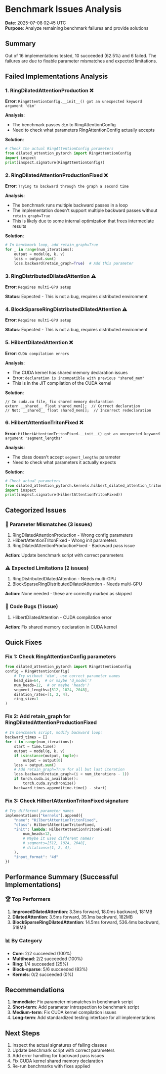 # Benchmark Issues Analysis

**Date**: 2025-07-08 02:45 UTC  
**Purpose**: Analyze remaining benchmark failures and provide solutions

## Summary

Out of 16 implementations tested, 10 succeeded (62.5%) and 6 failed. The failures are due to fixable parameter mismatches and expected limitations.

## Failed Implementations Analysis

### 1. **RingDilatedAttentionProduction** ❌
**Error**: `RingAttentionConfig.__init__() got an unexpected keyword argument 'dim'`

**Analysis**: 
- The benchmark passes `dim` to RingAttentionConfig
- Need to check what parameters RingAttentionConfig actually accepts

**Solution**:
```python
# Check the actual RingAttentionConfig parameters
from dilated_attention_pytorch import RingAttentionConfig
import inspect
print(inspect.signature(RingAttentionConfig))
```

### 2. **RingDilatedAttentionProductionFixed** ❌
**Error**: `Trying to backward through the graph a second time`

**Analysis**:
- The benchmark runs multiple backward passes in a loop
- The implementation doesn't support multiple backward passes without `retain_graph=True`
- This is likely due to some internal optimization that frees intermediate results

**Solution**:
```python
# In benchmark loop, add retain_graph=True
for _ in range(num_iterations):
    output = model(q, k, v)
    loss = output.sum()
    loss.backward(retain_graph=True)  # Add this parameter
```

### 3. **RingDistributedDilatedAttention** ⚠️
**Error**: `Requires multi-GPU setup`

**Status**: Expected - This is not a bug, requires distributed environment

### 4. **BlockSparseRingDistributedDilatedAttention** ⚠️
**Error**: `Requires multi-GPU setup`

**Status**: Expected - This is not a bug, requires distributed environment

### 5. **HilbertDilatedAttention** ❌
**Error**: `CUDA compilation errors`

**Analysis**:
- The CUDA kernel has shared memory declaration issues
- Error: `declaration is incompatible with previous "shared_mem"`
- This is in the JIT compilation of the CUDA kernel

**Solution**:
```cuda
// In cuda.cu file, fix shared memory declaration
extern __shared__ float shared_mem[];  // Correct declaration
// Not: __shared__ float shared_mem[];  // Incorrect redeclaration
```

### 6. **HilbertAttentionTritonFixed** ❌
**Error**: `HilbertAttentionTritonFixed.__init__() got an unexpected keyword argument 'segment_lengths'`

**Analysis**:
- The class doesn't accept `segment_lengths` parameter
- Need to check what parameters it actually expects

**Solution**:
```python
# Check actual parameters
from dilated_attention_pytorch.kernels.hilbert_dilated_attention_triton_fixed import HilbertAttentionTritonFixed
import inspect
print(inspect.signature(HilbertAttentionTritonFixed))
```

## Categorized Issues

### 🔧 **Parameter Mismatches** (3 issues)
1. RingDilatedAttentionProduction - Wrong config parameters
2. HilbertAttentionTritonFixed - Wrong init parameters  
3. RingDilatedAttentionProductionFixed - Backward pass issue

**Action**: Update benchmark script with correct parameters

### ⚠️ **Expected Limitations** (2 issues)
1. RingDistributedDilatedAttention - Needs multi-GPU
2. BlockSparseRingDistributedDilatedAttention - Needs multi-GPU

**Action**: None needed - these are correctly marked as skipped

### 🐛 **Code Bugs** (1 issue)
1. HilbertDilatedAttention - CUDA compilation error

**Action**: Fix shared memory declaration in CUDA kernel

## Quick Fixes

### Fix 1: Check RingAttentionConfig parameters
```python
from dilated_attention_pytorch import RingAttentionConfig
config = RingAttentionConfig(
    # Try without 'dim', use correct parameter names
    head_dim=64,  # or maybe 'd_model'?
    num_heads=12,  # or maybe 'heads'?
    segment_lengths=[512, 1024, 2048],
    dilation_rates=[1, 2, 4],
    ring_size=1
)
```

### Fix 2: Add retain_graph for RingDilatedAttentionProductionFixed
```python
# In benchmark script, modify backward loop:
backward_times = []
for i in range(num_iterations):
    start = time.time()
    output = model(q, k, v)
    if isinstance(output, tuple):
        output = output[0]
    loss = output.sum()
    # Add retain_graph=True for all but last iteration
    loss.backward(retain_graph=(i < num_iterations - 1))
    if torch.cuda.is_available():
        torch.cuda.synchronize()
    backward_times.append(time.time() - start)
```

### Fix 3: Check HilbertAttentionTritonFixed signature
```python
# Try different parameter names
implementations["kernels"].append({
    "name": "HilbertAttentionTritonFixed",
    "class": HilbertAttentionTritonFixed,
    "init": lambda: HilbertAttentionTritonFixed(
        num_heads=12,
        # Maybe it uses different names?
        # segments=[512, 1024, 2048],
        # dilations=[1, 2, 4],
    ),
    "input_format": "4d"
})
```

## Performance Summary (Successful Implementations)

### 🏆 **Top Performers**
1. **ImprovedDilatedAttention**: 3.3ms forward, 18.0ms backward, 181MB
2. **DilatedAttention**: 3.5ms forward, 35.1ms backward, 182MB
3. **BlockSparseRingDilatedAttention**: 14.5ms forward, 536.4ms backward, 518MB

### 📊 **By Category**
- **Core**: 2/2 succeeded (100%)
- **Multihead**: 2/2 succeeded (100%)
- **Ring**: 1/4 succeeded (25%)
- **Block-sparse**: 5/6 succeeded (83%)
- **Kernels**: 0/2 succeeded (0%)

## Recommendations

1. **Immediate**: Fix parameter mismatches in benchmark script
2. **Short-term**: Add parameter introspection to benchmark script
3. **Medium-term**: Fix CUDA kernel compilation issues
4. **Long-term**: Add standardized testing interface for all implementations

## Next Steps

1. Inspect the actual signatures of failing classes
2. Update benchmark script with correct parameters
3. Add error handling for backward pass issues
4. Fix CUDA kernel shared memory declaration
5. Re-run benchmarks with fixes applied